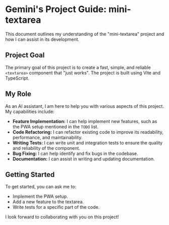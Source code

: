 # Gemini's Project Guide: mini-textarea

This document outlines my understanding of the "mini-textarea" project and how I can assist in its development.

## Project Goal

The primary goal of this project is to create a fast, simple, and reliable `<textarea>` component that "just works". The project is built using Vite and TypeScript.

## My Role

As an AI assistant, I am here to help you with various aspects of this project. My capabilities include:

*   **Feature Implementation:** I can help implement new features, such as the PWA setup mentioned in the `TODO` list.
*   **Code Refactoring:** I can refactor existing code to improve its readability, performance, and maintainability.
*   **Writing Tests:** I can write unit and integration tests to ensure the quality and reliability of the component.
*   **Bug Fixing:** I can help identify and fix bugs in the codebase.
*   **Documentation:** I can assist in writing and updating documentation.

## Getting Started

To get started, you can ask me to:

*   Implement the PWA setup.
*   Add a new feature to the textarea.
*   Write tests for a specific part of the code.

I look forward to collaborating with you on this project!